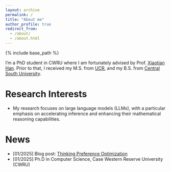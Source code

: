 ```yaml
---
layout: archive
permalink: /
title: "About me"
author_profile: true
redirect_from: 
  - /about/
  - /about.html
---
```


{% include base_path %}

I’m a PhD student in CWRU where I am fortunately advised by Prof. [Xiaotian Han](https://ahxt.github.io/). Prior to that, I received my M.S. from [UCR](https://www.ece.ucr.edu/), and my B.S. from [Central South University](https://soa.csu.edu.cn/).

Research Interests
======
* My research focuses on large language models (LLMs), with a particular emphasis on accelerating inference and enhancing their mathematical reasoning capabilities.


News
======
* [01/2025] Blog post: [Thinking Preference Optimization](https://uservan.github.io/posts/2025/01/blog-post-4/)
* [01/2025] Ph.D in Computer Science, Case Western Reserve University (CWRU)